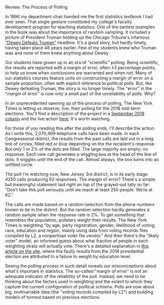 Review: The Process of Polling

In 1996 my department chair handed me the first statistics textbook I had ever seen. That single gesture constituted my college's faculty development program for teaching statistics. One of the earliest examples in the book was about the importance of random sampling. It included a picture of President Truman holding up the Chicago Tribune's infamous ["Dewey Defeats Truman"](https://en.wikipedia.org/wiki/Dewey_Defeats_Truman) headline. It's a good story, but hardly timely, having taken place 48 years earlier. Few of my students knew who Truman was and none of them knew anything about Dewey.

Our students have grown up in an era of "scientific" polling. Being scientific, the results are reported with a margin of error, often ±3 percentage points, to help us know when conclusions are warranted and when not. Many of our statistics courses feature units on constructing a margin of error on a sample proportion, often with explicit reference to political polls. But, like Dewey defeating Truman, the story is no longer timely. The "error" in the "margin of error" is now only a small part of the unreliability of polls. Why?

In an unprecedented opening up of the process of polling, The New York Times is letting us observe, live, their polling for the 2018 mid-term elections. You'll find a description of the project in a [September 2018 column](https://www.nytimes.com/2018/09/06/upshot/midterms-2018-polls-live.html) and the live action [here](https://www.nytimes.com/interactive/2018/upshot/elections-polls.html?module=inline). It's worth watching.

For those of you reading this after the polling ends, I'll describe the action. As I write this, 2,070,469 telephone calls have been made. In each Congressional district, the results from the past calls are laid out in a long line of circles, filled red or blue depending on the the recipient's response. But only 1 or 2% of the dots are filled. The large majority are empty: no response. Each new call generates a wiggling box at the head of the line of dots. It wiggles until the end of the call. Almost always, the box turns into an unfilled circle.

The poll I'm watching now, New Jersey 3rd district, is in its early stage. 4250 calls producing 62 responses. The margin of error? There's a simple but meaningful statement laid right on top of the grayed-out tally so far: "Don’t take this poll seriously until we reach at least 250 people. We’re at 62."

The calls are made based on a random selection from the phone numbers known to be in the district. But the random selection hardly generates a random sample when the response rate is 2%. To get something that resembles the population, pollsters weight their results. The New York Times is weighting "by age, party registration, gender, likelihood of voting, race, education and region, mainly using data from voting records files compiled by L2, a nonpartisan voter file vendor." And then there's the "likely voter" model, an informed guess about what fraction of people in each weighting strata will actually vote. There's a detailed explanation in [this article on the site](https://www.nytimes.com/2018/09/06/upshot/live-poll-explainer.html), where the faulty results from the 2016 presidential election are attributed to a failure to weight by education level.

Seeing the polling process in such detail reveals our misconceptions about what's important in statistics. The so-called "margin of error" is not an adequate indicator of the reliability of the poll. Instead, we need to be thinking about the factors used in weighting and the extent to which they capture the current configuration of political schisms. Polls are now about big,
multivariable data (the "voting records compiled by L2") and building models of turnout based on previous elections.

